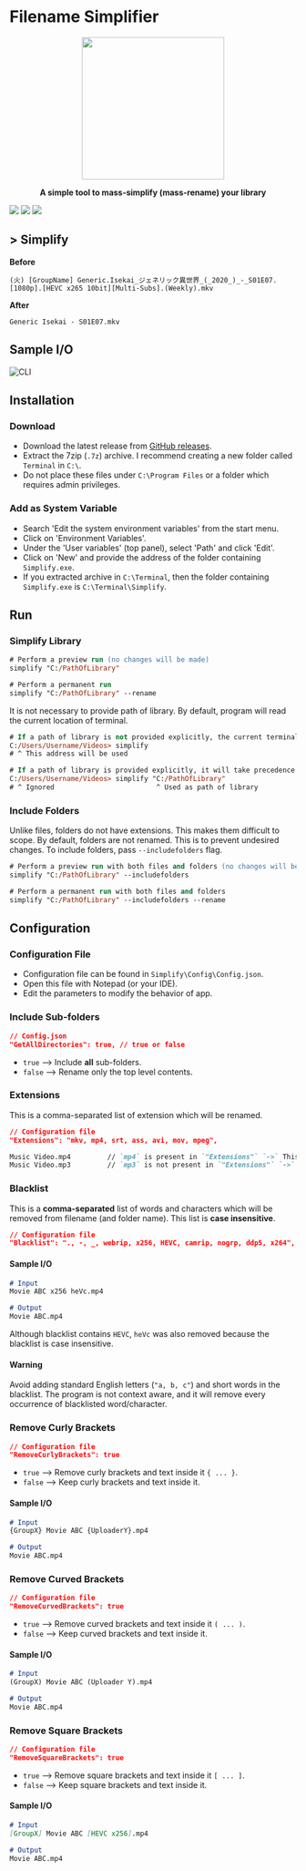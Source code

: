 # Filename Simplifier
<p align="center">
  <img width="250" height="250" src="https://i.imgur.com/yNhvFMr.png">
</p>
<b>
<p align="center" style = "emphasis">
  A simple tool to mass-simplify (mass-rename) your library
</p>
</b>

<a href="https://github.com/Az-21/filename-simplifier/blob/main/LICENSE" alt="GPL 3.0">
        <img src="https://img.shields.io/github/license/Az-21/filename-simplifier?style=for-the-badge" /></a>
<a href="" alt="C#10">
        <img src="https://img.shields.io/badge/Built%20With-C%20Sharp-%23630094?style=for-the-badge&logo=c-sharp" /></a>
<a href="" alt=".NET7">
        <img src="https://img.shields.io/badge/Built%20On-.NET7-%234E2ACD?style=for-the-badge&logo=dotnet" /></a>

## > Simplify
**Before**
```
(火) [GroupName] Generic.Isekai_ジェネリック異世界_(_2020_)_-_S01E07.[1080p].[HEVC x265 10bit][Multi-Subs].(Weekly).mkv
```
**After**
```
Generic Isekai - S01E07.mkv
```

## Sample I/O

![CLI](https://ucarecdn.com/6e75db27-f596-40db-8060-9f0a2b04600b/cli.png)

## Installation

### Download

- Download the latest release from [GitHub releases](https://github.com/Az-21/simplify-cli/releases/latest).
- Extract the 7zip (`.7z`) archive. I recommend creating a new folder called `Terminal` in `C:\`.
- Do not place these files under `C:\Program Files` or a folder which requires admin privileges.

### Add as System Variable

- Search 'Edit the system environment variables' from the start menu.
- Click on 'Environment Variables'.
- Under the 'User variables' (top panel), select 'Path' and click 'Edit'.
- Click on 'New' and provide the address of the folder containing `Simplify.exe`.
- If you extracted archive in `C:\Terminal`, then the folder containing `Simplify.exe` is `C:\Terminal\Simplify`.

## Run

### Simplify Library

```ps
# Perform a preview run (no changes will be made)
simplify "C:/PathOfLibrary"

# Perform a permanent run
simplify "C:/PathOfLibrary" --rename
```

It is not necessary to provide path of library. By default, program will read the current location of terminal.

```ps
# If a path of library is not provided explicitly, the current terminal location will be considered
C:/Users/Username/Videos> simplify
# ^ This address will be used

# If a path of library is provided explicitly, it will take precedence
C:/Users/Username/Videos> simplify "C:/PathOfLibrary"
# ^ Ignored                         ^ Used as path of library
```

### Include Folders

Unlike files, folders do not have extensions. This makes them difficult to scope. By default, folders are not renamed. This is to prevent undesired changes. To include folders, pass `--includefolders` flag.

```ps
# Perform a preview run with both files and folders (no changes will be made)
simplify "C:/PathOfLibrary" --includefolders

# Perform a permanent run with both files and folders
simplify "C:/PathOfLibrary" --includefolders --rename
```

## Configuration

### Configuration File

- Configuration file can be found in `Simplify\Config\Config.json`.
- Open this file with Notepad (or your IDE).
- Edit the parameters to modify the behavior of app.

### Include Sub-folders

```json
// Config.json
"GetAllDirectories": true, // true or false
```

- `true` ⟶ Include **all** sub-folders.
- `false` ⟶ Rename only the top level contents.

### Extensions

This is a comma-separated list of extension which will be renamed.

```json
// Configuration file
"Extensions": "mkv, mp4, srt, ass, avi, mov, mpeg",
```

```md
Music Video.mp4         // `mp4` is present in `"Extensions"` `->` This file will be simplified
Music Video.mp3         // `mp3` is not present in `"Extensions"` `->` This file will be skipped
```

### Blacklist

This is a **comma-separated** list of words and characters which will be removed from filename (and folder name). This list is **case insensitive**.

```json
// Configuration file
"Blacklist": "., -, _, webrip, x256, HEVC, camrip, nogrp, ddp5, x264",
```

#### Sample I/O

```md
# Input
Movie ABC x256 heVc.mp4

# Output
Movie ABC.mp4
```

Although blacklist contains `HEVC`, `heVc` was also removed because the blacklist is case insensitive.

#### Warning

Avoid adding standard English letters (`"a, b, c"`) and short words in the blacklist. The program is not context aware, and it will remove every occurrence of blacklisted word/character.

### Remove Curly Brackets

```json
// Configuration file
"RemoveCurlyBrackets": true
```

- `true` ⟶ Remove curly brackets and text inside it `{ ... }`.
- `false` ⟶ Keep curly brackets and text inside it.

#### Sample I/O

```md
# Input
{GroupX} Movie ABC {UploaderY}.mp4

# Output
Movie ABC.mp4
```

### Remove Curved Brackets

```json
// Configuration file
"RemoveCurvedBrackets": true
```

- `true` ⟶ Remove curved brackets and text inside it `( ... )`.
- `false` ⟶ Keep curved brackets and text inside it.

#### Sample I/O

```md
# Input
(GroupX) Movie ABC (Uploader Y).mp4

# Output
Movie ABC.mp4
```

### Remove Square Brackets

```json
// Configuration file
"RemoveSquareBrackets": true
```

- `true` ⟶ Remove square brackets and text inside it `[ ... ]`.
- `false` ⟶ Keep square brackets and text inside it.

#### Sample I/O

```md
# Input
[GroupX] Movie ABC [HEVC x256].mp4

# Output
Movie ABC.mp4
```

